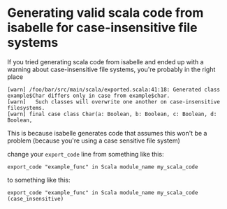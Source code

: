 # Generating valid scala code from isabelle for case-insensitive file systems

If you tried generating scala code from isabelle and ended up with a warning about case-insensitive file systems, you're probably in the right place

    [warn] /foo/bar/src/main/scala/exported.scala:41:18: Generated class example$Char differs only in case from example$char.
    [warn]   Such classes will overwrite one another on case-insensitive filesystems.
    [warn] final case class Char(a: Boolean, b: Boolean, c: Boolean, d: Boolean,

This is because isabelle generates code that assumes this won't be a problem (because you're using a case sensitive file system)

change your `export_code` line from something like this:

    export_code "example_func" in Scala module_name my_scala_code

to something like this:

    export_code "example_func" in Scala module_name my_scala_code (case_insensitive)
